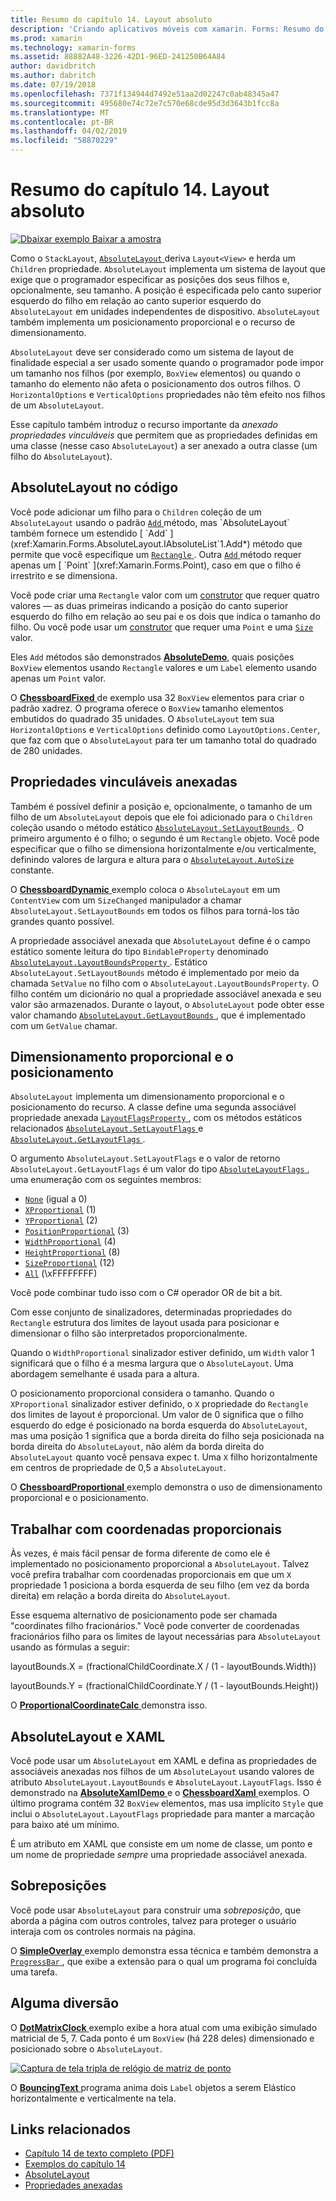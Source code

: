 ```yaml
---
title: Resumo do capítulo 14. Layout absoluto
description: 'Criando aplicativos móveis com xamarin. Forms: Resumo do capítulo 14. Layout absoluto'
ms.prod: xamarin
ms.technology: xamarin-forms
ms.assetid: 88882A48-3226-42D1-96ED-241250B64A84
author: davidbritch
ms.author: dabritch
ms.date: 07/19/2018
ms.openlocfilehash: 7371f134944d7492e51aa2d02247c0ab48345a47
ms.sourcegitcommit: 495680e74c72e7c570e68cde95d3d3643b1fcc8a
ms.translationtype: MT
ms.contentlocale: pt-BR
ms.lasthandoff: 04/02/2019
ms.locfileid: "58870229"
---
```

# <a name="summary-of-chapter-14-absolute-layout"></a>Resumo do capítulo 14. Layout absoluto

[![Dbaixar exemplo](~/media/shared/download.png) Baixar a amostra](https://github.com/xamarin/xamarin-forms-book-samples/tree/master/Chapter14)

Como o `StackLayout`, [ `AbsoluteLayout` ](xref:Xamarin.Forms.AbsoluteLayout) deriva `Layout<View>` e herda um `Children` propriedade. `AbsoluteLayout` implementa um sistema de layout que exige que o programador especificar as posições dos seus filhos e, opcionalmente, seu tamanho. A posição é especificada pelo canto superior esquerdo do filho em relação ao canto superior esquerdo do `AbsoluteLayout` em unidades independentes de dispositivo. `AbsoluteLayout` também implementa um posicionamento proporcional e o recurso de dimensionamento.

`AbsoluteLayout` deve ser considerado como um sistema de layout de finalidade especial a ser usado somente quando o programador pode impor um tamanho nos filhos (por exemplo, `BoxView` elementos) ou quando o tamanho do elemento não afeta o posicionamento dos outros filhos. O `HorizontalOptions` e `VerticalOptions` propriedades não têm efeito nos filhos de um `AbsoluteLayout`.

Esse capítulo também introduz o recurso importante da *anexado propriedades vinculáveis* que permitem que as propriedades definidas em uma classe (nesse caso `AbsoluteLayout`) a ser anexado a outra classe (um filho do `AbsoluteLayout`).

## <a name="absolutelayout-in-code"></a>AbsoluteLayout no código

Você pode adicionar um filho para o `Children` coleção de um `AbsoluteLayout` usando o padrão [ `Add` ](xref:System.Collections.Generic.ICollection`1.Add*) método, mas `AbsoluteLayout` também fornece um estendido [ `Add` ](xref:Xamarin.Forms.AbsoluteLayout.IAbsoluteList`1.Add*) método que permite que você especifique um [ `Rectangle` ](xref:Xamarin.Forms.Rectangle). Outra [ `Add` ](xref:Xamarin.Forms.AbsoluteLayout.IAbsoluteList`1.Add*) método requer apenas um [ `Point` ](xref:Xamarin.Forms.Point), caso em que o filho é irrestrito e se dimensiona.

Você pode criar uma `Rectangle` valor com um [construtor](xref:Xamarin.Forms.Rectangle.%23ctor(System.Double,System.Double,System.Double,System.Double)) que requer quatro valores &mdash; as duas primeiras indicando a posição do canto superior esquerdo do filho em relação ao seu pai e os dois que indica o tamanho do filho. Ou você pode usar um [construtor](xref:Xamarin.Forms.Rectangle.%23ctor(Xamarin.Forms.Point,Xamarin.Forms.Size)) que requer uma `Point` e uma [ `Size` ](xref:Xamarin.Forms.Size) valor.

Eles `Add` métodos são demonstrados [ **AbsoluteDemo**](https://github.com/xamarin/xamarin-forms-book-samples/tree/master/Chapter14/AbsoluteDemo), quais posições `BoxView` elementos usando `Rectangle` valores e um `Label` elemento usando apenas um `Point` valor.

O [ **ChessboardFixed** ](https://github.com/xamarin/xamarin-forms-book-samples/tree/master/Chapter14/ChessboardFixed) de exemplo usa 32 `BoxView` elementos para criar o padrão xadrez. O programa oferece o `BoxView` tamanho elementos embutidos do quadrado 35 unidades. O `AbsoluteLayout` tem sua `HorizontalOptions` e `VerticalOptions` definido como `LayoutOptions.Center`, que faz com que o `AbsoluteLayout` para ter um tamanho total do quadrado de 280 unidades.

## <a name="attached-bindable-properties"></a>Propriedades vinculáveis anexadas

Também é possível definir a posição e, opcionalmente, o tamanho de um filho de um `AbsoluteLayout` depois que ele foi adicionado para o `Children` coleção usando o método estático [ `AbsoluteLayout.SetLayoutBounds` ](xref:Xamarin.Forms.AbsoluteLayout.SetLayoutBounds(Xamarin.Forms.BindableObject,Xamarin.Forms.Rectangle)). O primeiro argumento é o filho; o segundo é um `Rectangle` objeto. Você pode especificar que o filho se dimensiona horizontalmente e/ou verticalmente, definindo valores de largura e altura para o [ `AbsoluteLayout.AutoSize` ](xref:Xamarin.Forms.AbsoluteLayout.AutoSize) constante.

O [ **ChessboardDynamic** ](https://github.com/xamarin/xamarin-forms-book-samples/tree/master/Chapter14/ChessboardDynamic) exemplo coloca o `AbsoluteLayout` em um `ContentView` com um `SizeChanged` manipulador a chamar `AbsoluteLayout.SetLayoutBounds` em todos os filhos para torná-los tão grandes quanto possível.  

A propriedade associável anexada que `AbsoluteLayout` define é o campo estático somente leitura do tipo `BindableProperty` denominado [ `AbsoluteLayout.LayoutBoundsProperty` ](xref:Xamarin.Forms.AbsoluteLayout.LayoutBoundsProperty). Estático `AbsoluteLayout.SetLayoutBounds` método é implementado por meio da chamada `SetValue` no filho com o `AbsoluteLayout.LayoutBoundsProperty`. O filho contém um dicionário no qual a propriedade associável anexada e seu valor são armazenados. Durante o layout, o `AbsoluteLayout` pode obter esse valor chamando [ `AbsoluteLayout.GetLayoutBounds` ](xref:Xamarin.Forms.AbsoluteLayout.GetLayoutBounds(Xamarin.Forms.BindableObject)), que é implementado com um `GetValue` chamar.

## <a name="proportional-sizing-and-positioning"></a>Dimensionamento proporcional e o posicionamento

`AbsoluteLayout` implementa um dimensionamento proporcional e o posicionamento do recurso. A classe define uma segunda associável propriedade anexada [ `LayoutFlagsProperty` ](xref:Xamarin.Forms.AbsoluteLayout.LayoutFlagsProperty), com os métodos estáticos relacionados [ `AbsoluteLayout.SetLayoutFlags` ](xref:Xamarin.Forms.AbsoluteLayout.SetLayoutFlags(Xamarin.Forms.BindableObject,Xamarin.Forms.AbsoluteLayoutFlags)) e [ `AbsoluteLayout.GetLayoutFlags` ](xref:Xamarin.Forms.AbsoluteLayout.GetLayoutFlags(Xamarin.Forms.BindableObject)).

O argumento `AbsoluteLayout.SetLayoutFlags` e o valor de retorno `AbsoluteLayout.GetLayoutFlags` é um valor do tipo [ `AbsoluteLayoutFlags` ](xref:Xamarin.Forms.AbsoluteLayoutFlags), uma enumeração com os seguintes membros:

- [`None`](xref:Xamarin.Forms.AbsoluteLayoutFlags.None) (igual a 0)
- [`XProportional`](xref:Xamarin.Forms.AbsoluteLayoutFlags.XProportional) (1)
- [`YProportional`](xref:Xamarin.Forms.AbsoluteLayoutFlags.YProportional) (2)
- [`PositionProportional`](xref:Xamarin.Forms.AbsoluteLayoutFlags.PositionProportional) (3)
- [`WidthProportional`](xref:Xamarin.Forms.AbsoluteLayoutFlags.WidthProportional) (4)
- [`HeightProportional`](xref:Xamarin.Forms.AbsoluteLayoutFlags.HeightProportional) (8)
- [`SizeProportional`](xref:Xamarin.Forms.AbsoluteLayoutFlags.SizeProportional) (12)
- [`All`](xref:Xamarin.Forms.AbsoluteLayoutFlags.All) (\xFFFFFFFF)

Você pode combinar tudo isso com o C# operador OR de bit a bit.

Com esse conjunto de sinalizadores, determinadas propriedades do `Rectangle` estrutura dos limites de layout usada para posicionar e dimensionar o filho são interpretados proporcionalmente.

Quando o `WidthProportional` sinalizador estiver definido, um `Width` valor 1 significará que o filho é a mesma largura que o `AbsoluteLayout`. Uma abordagem semelhante é usada para a altura.

O posicionamento proporcional considera o tamanho. Quando o `XProportional` sinalizador estiver definido, o `X` propriedade do `Rectangle` dos limites de layout é proporcional. Um valor de 0 significa que o filho esquerdo do edge é posicionado na borda esquerda do `AbsoluteLayout`, mas uma posição 1 significa que a borda direita do filho seja posicionada na borda direita do `AbsoluteLayout`, não além da borda direita do `AbsoluteLayout` quanto você pensava expec t. Uma `X` filho horizontalmente em centros de propriedade de 0,5 a `AbsoluteLayout`.

O [ **ChessboardProportional** ](https://github.com/xamarin/xamarin-forms-book-samples/tree/master/Chapter14/ChessboardProportional) exemplo demonstra o uso de dimensionamento proporcional e o posicionamento.

## <a name="working-with-proportional-coordinates"></a>Trabalhar com coordenadas proporcionais

Às vezes, é mais fácil pensar de forma diferente de como ele é implementado no posicionamento proporcional a `AbsoluteLayout`. Talvez você prefira trabalhar com coordenadas proporcionais em que um `X` propriedade 1 posiciona a borda esquerda de seu filho (em vez da borda direita) em relação a borda direita do `AbsoluteLayout`.

Esse esquema alternativo de posicionamento pode ser chamada "coordinates filho fracionários." Você pode converter de coordenadas fracionários filho para os limites de layout necessárias para `AbsoluteLayout` usando as fórmulas a seguir:

layoutBounds.X = (fractionalChildCoordinate.X / (1 - layoutBounds.Width))

layoutBounds.Y = (fractionalChildCoordinate.Y / (1 - layoutBounds.Height))

O [ **ProportionalCoordinateCalc** ](https://github.com/xamarin/xamarin-forms-book-samples/tree/master/Chapter14/PropCoordCalc) demonstra isso.

## <a name="absolutelayout-and-xaml"></a>AbsoluteLayout e XAML

Você pode usar um `AbsoluteLayout` em XAML e defina as propriedades de associáveis anexadas nos filhos de um `AbsoluteLayout` usando valores de atributo `AbsoluteLayout.LayoutBounds` e `AbsoluteLayout.LayoutFlags`. Isso é demonstrado na [ **AbsoluteXamlDemo** ](https://github.com/xamarin/xamarin-forms-book-samples/tree/master/Chapter14/AbsoluteXamlDemo) e o [ **ChessboardXaml** ](https://github.com/xamarin/xamarin-forms-book-samples/tree/master/Chapter14/ChessboardXaml) exemplos. O último programa contém 32 `BoxView` elementos, mas usa implícito `Style` que inclui o `AbsoluteLayout.LayoutFlags` propriedade para manter a marcação para baixo até um mínimo.

É um atributo em XAML que consiste em um nome de classe, um ponto e um nome de propriedade *sempre* uma propriedade associável anexada.

## <a name="overlays"></a>Sobreposições

Você pode usar `AbsoluteLayout` para construir uma *sobreposição*, que aborda a página com outros controles, talvez para proteger o usuário interaja com os controles normais na página.

O [ **SimpleOverlay** ](https://github.com/xamarin/xamarin-forms-book-samples/tree/master/Chapter14/SimpleOverlay) exemplo demonstra essa técnica e também demonstra a [ `ProgressBar` ](xref:Xamarin.Forms.ProgressBar), que exibe a extensão para o qual um programa foi concluída uma tarefa.

## <a name="some-fun"></a>Alguma diversão

O [ **DotMatrixClock** ](https://github.com/xamarin/xamarin-forms-book-samples/tree/master/Chapter14/DotMatrixClock) exemplo exibe a hora atual com uma exibição simulado matricial de 5, 7. Cada ponto é um `BoxView` (há 228 deles) dimensionado e posicionado sobre o `AbsoluteLayout`.

[![Captura de tela tripla de relógio de matriz de ponto](images/ch14fg08-small.png "matricial relógio")](images/ch14fg08-large.png#lightbox "matricial relógio")

O [ **BouncingText** ](https://github.com/xamarin/xamarin-forms-book-samples/tree/master/Chapter14/BouncingText) programa anima dois `Label` objetos a serem Elástico horizontalmente e verticalmente na tela.



## <a name="related-links"></a>Links relacionados

- [Capítulo 14 de texto completo (PDF)](https://download.xamarin.com/developer/xamarin-forms-book/XamarinFormsBook-Ch14-Apr2016.pdf)
- [Exemplos do capítulo 14](https://github.com/xamarin/xamarin-forms-book-samples/tree/master/Chapter14)
- [AbsoluteLayout](~/xamarin-forms/user-interface/layouts/absolute-layout.md)
- [Propriedades anexadas](~/xamarin-forms/xaml/attached-properties.md)
